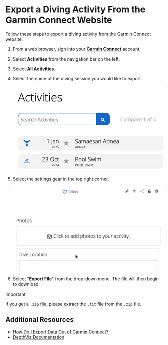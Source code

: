 # Export a Diving Activity From the Garmin Connect Website

Follow these steps to export a diving activity from the Garmin Connect website:

1. From a web browser, sign into your [**Garmin Connect**](https://connect.garmin.com/signin/) account.

2. Select **Activities** from the navigation bar on the left.

3. Select **All Activities**.

4. Select the name of the diving session you would like to export.
   
   <img src="../assets/garmin_activity_cursor_click.gif" alt="GIF showing the mouse clicking on the activity name in Garmin Connect" width="500">

5. Select the settings gear in the top right corner.

   <img src="../assets/garmin_export_fit_cursor_click.gif" alt="GIF showing the mouse clicking on the settings gear and click Export File in Garmin Connect" width="500">

6. Select "**Export File**" from the drop-down menu. The file will then begin to download.

> [!IMPORTANT]
> If you get a `.zip` file, please extract the `.fit` file from the `.zip` file.


## Additional Resources

- [How Do I Export Data Out of Garmin Connect?](https://support.garmin.com/en-US/?faq=W1TvTPW8JZ6LfJSfK512Q8)
- [DepthViz Documentation](https://github.com/noppanut15/depthviz)